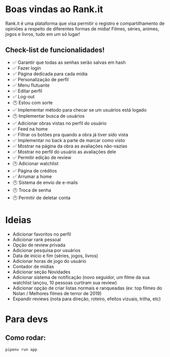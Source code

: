 # Boas vindas ao Rank.it

Rank.it é uma plataforma que visa permitir o registro e compartilhamento de opiniões a respeito de diferentes formas de mídia! Filmes, séries, animes, jogos e livros, tudo em um só lugar!


## Check-list de funcionalidades!

- ✅ Garantir que todas as senhas serão salvas em hash
- ✅ Fazer login
- ✅ Página dedicada para cada mídia
- ✅ Personalização de perfil
- ✅ Menu flutuante
- ✅ Editar perfil
- ✅ Log-out
- 🕐 Estou com sorte
- ✅ Implementar método para checar se um usuários está logado
- 🕐 Implementar busca de usuários
- ✅ Adicionar obras vistas no perfil do usuário
- ✅ Feed na home
- ✅ Filtrar os botões pra quando a obra já tiver sido vista
- ✅ Implementar no back a parte de marcar como visto
- ✅ Mostrar na página da obra as avaliações não-vazias
- ✅ Mostrar no perfil do usuário as avaliações dele
- ✅ Permitir edição de review
- 🕐 Adicionar watchlist
- ✅ Página de créditos
- ✅ Arrumar a home
- 🕐 Sistema de envio de e-mails
- 🕐 Troca de senha
- 🕐 Permitir de deletar conta

# Ideias
- Adicionar favoritos no perfil
- Adicionar rank pessoal
- Opção de review privada
- Adicionar pesquisa por usuários
- Data de início e fim (séries, jogos, livros)
- Adicionar horas de jogo do usuário
- Contador de mídias
- Adicionar seção Novidades
- Adicionar sistema de notificação (novo seguidor, um filme da sua watchlist lançou, 10 pessoas curtiram sua review)
- Adicionar opção de criar listas normais e ranqueadas (ex: top filmes do Nolan / Melhores filmes de terror de 2019)
- Expandir reviews (nota para direção, roteiro, efeitos vizuais, trilha, etc)

# Para devs

## Como rodar:

```shell
pipenv run app
```
